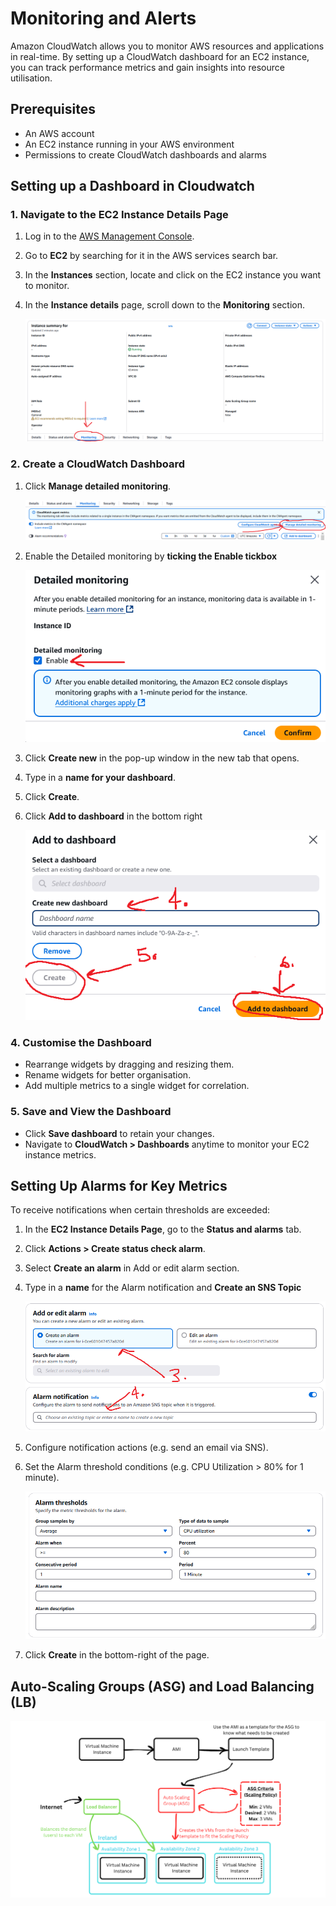 # Monitoring and Alerts

Amazon CloudWatch allows you to monitor AWS resources and applications in real-time. By setting up a CloudWatch dashboard for an EC2 instance, you can track performance metrics and gain insights into resource utilisation.

## Prerequisites

- An AWS account
- An EC2 instance running in your AWS environment
- Permissions to create CloudWatch dashboards and alarms

## Setting up a Dashboard in Cloudwatch

### 1. Navigate to the EC2 Instance Details Page
1. Log in to the [AWS Management Console](https://aws.amazon.com/console/).
2. Go to **EC2** by searching for it in the AWS services search bar.
3. In the **Instances** section, locate and click on the EC2 instance you want to monitor.
4. In the **Instance details** page, scroll down to the **Monitoring** section.

    ![Monitoring](./images/instance_monitoring.png)

### 2. Create a CloudWatch Dashboard
1. Click **Manage detailed monitoring**.

    ![Manage detail monitoring](./images/manage_detailed_monitoring.png)

2. Enable the Detailed monitoring by **ticking the Enable tickbox**

    ![Enable detailed monitoring](./images/enable_detailed_monitoring.png)

1. Click **Create new** in the pop-up window in the new tab that opens.
2. Type in a **name for your dashboard**.
3. Click **Create**.
4. Click **Add to dashboard** in the bottom right

    ![Dashboard creation](./images/dashboard_creation.png)

### 4. Customise the Dashboard
- Rearrange widgets by dragging and resizing them.
- Rename widgets for better organisation.
- Add multiple metrics to a single widget for correlation.

### 5. Save and View the Dashboard
- Click **Save dashboard** to retain your changes.
- Navigate to **CloudWatch > Dashboards** anytime to monitor your EC2 instance metrics.

## Setting Up Alarms for Key Metrics
To receive notifications when certain thresholds are exceeded:

1. In the **EC2 Instance Details Page**, go to the **Status and alarms** tab.
2. Click **Actions > Create status check alarm**.
3. Select **Create an alarm** in Add or edit alarm section.
4. Type in a **name** for the Alarm notification and **Create an SNS Topic**

    ![Alarm Config](./images/alarm_setup.png)

5. Configure notification actions (e.g. send an email via SNS).
6. Set the Alarm threshold conditions (e.g. CPU Utilization > 80% for 1 minute).

    ![Alarm Threshold](./images/alarm_threshhold.png)

7. Click **Create** in the bottom-right of the page.

## Auto-Scaling Groups (ASG) and Load Balancing (LB)

![ASG](./images/ASG-LB-Caleb.png)